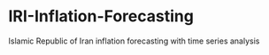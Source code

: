 # IRI-Inflation-Forecasting
Islamic Republic of Iran inflation forecasting with time series analysis
